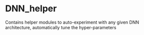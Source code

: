 # DNN_helper
Contains helper modules to auto-experiment with any given DNN architecture, automatically tune the hyper-parameters 
